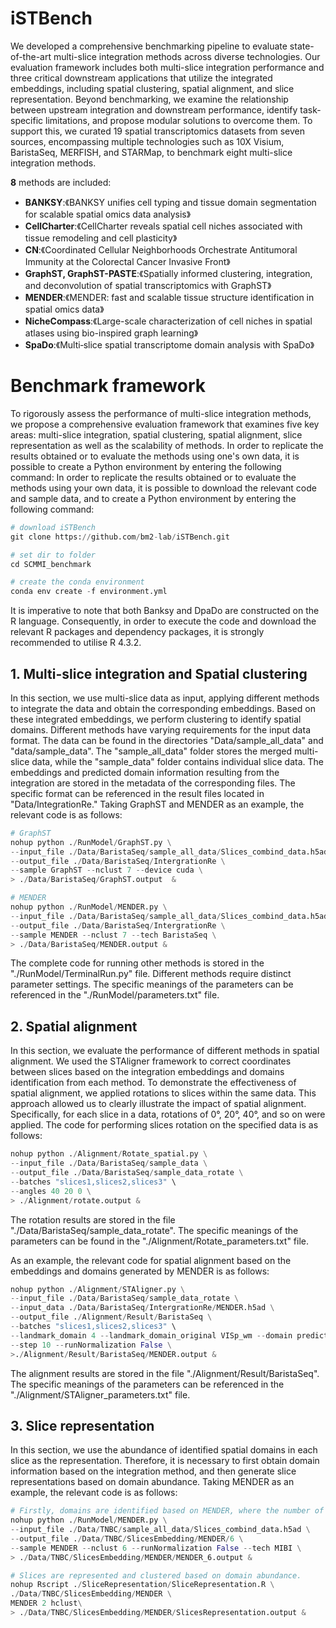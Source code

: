 # iSTBench
We developed a comprehensive benchmarking pipeline to evaluate state-of-the-art multi-slice integration methods across diverse technologies. Our evaluation framework includes both multi-slice integration performance and three critical downstream applications that utilize the integrated embeddings, including spatial clustering, spatial alignment, and slice representation. Beyond benchmarking, we examine the relationship between upstream integration and downstream performance, identify task-specific limitations, and propose modular solutions to overcome them. To support this, we curated 19 spatial transcriptomics datasets from seven sources, encompassing multiple technologies such as 10X Visium, BaristaSeq, MERFISH, and STARMap, to benchmark eight multi-slice integration methods.

**8** methods are included:
- **BANKSY**:《BANKSY unifies cell typing and tissue domain segmentation for scalable spatial omics data analysis》
- **CellCharter**:《CellCharter reveals spatial cell niches associated with tissue remodeling and cell plasticity》
- **CN**:《Coordinated Cellular Neighborhoods Orchestrate Antitumoral Immunity at the Colorectal Cancer Invasive Front》
- **GraphST, GraphST-PASTE**:《Spatially informed clustering, integration, and deconvolution of spatial transcriptomics with GraphST》
- **MENDER**:《MENDER: fast and scalable tissue structure identification in spatial omics data》
- **NicheCompass**:《Large-scale characterization of cell niches in spatial atlases using bio-inspired graph learning》
- **SpaDo**:《Multi‐slice spatial transcriptome domain analysis with SpaDo》

# Benchmark framework
To rigorously assess the performance of multi-slice integration methods, we propose a comprehensive evaluation framework that examines five key areas: multi-slice integration, spatial clustering, spatial alignment, slice representation as well as the scalability of methods. 
In order to replicate the results obtained or to evaluate the methods using one's own data, it is possible to create a Python environment by entering the following command:
In order to replicate the results obtained or to evaluate the methods using your own data, it is possible to download the relevant code and sample data, and to create a Python environment by entering the following command:
```python
# download iSTBench
git clone https://github.com/bm2-lab/iSTBench.git

# set dir to folder
cd SCMMI_benchmark

# create the conda environment
conda env create -f environment.yml
```

It is imperative to note that both Banksy and DpaDo are constructed on the R language. Consequently, in order to execute the code and download the relevant R packages and dependency packages, it is strongly recommended to utilise R 4.3.2.
## 1. Multi-slice integration and Spatial clustering
In this section, we use multi-slice data as input, applying different methods to integrate the data and obtain the corresponding embeddings. Based on these integrated embeddings, we perform clustering to identify spatial domains. Different methods have varying requirements for the input data format. The data can be found in the directories "Data/sample_all_data" and "data/sample_data". The "sample_all_data" folder stores the merged multi-slice data, while the "sample_data" folder contains individual slice data. The embeddings and predicted domain information resulting from the integration are stored in the metadata of the corresponding files. The specific format can be referenced in the result files located in "Data/IntegrationRe."
Taking GraphST and MENDER as an example, the relevant code is as follows:
```python
# GraphST
nohup python ./RunModel/GraphST.py \
--input_file ./Data/BaristaSeq/sample_all_data/Slices_combind_data.h5ad \
--output_file ./Data/BaristaSeq/IntergrationRe \
--sample GraphST --nclust 7 --device cuda \
> ./Data/BaristaSeq/GraphST.output  &

# MENDER
nohup python ./RunModel/MENDER.py \
--input_file ./Data/BaristaSeq/sample_all_data/Slices_combind_data.h5ad \
--output_file ./Data/BaristaSeq/IntergrationRe \
--sample MENDER --nclust 7 --tech BaristaSeq \
> ./Data/BaristaSeq/MENDER.output &
```
The complete code for running other methods is stored in the "./RunModel/TerminalRun.py" file. Different methods require distinct parameter settings. The specific meanings of the parameters can be referenced in the "./RunModel/parameters.txt" file.
## 2. Spatial alignment
In this section,  we evaluate the performance of different methods in spatial alignment. We used the STAligner framework to correct  coordinates between slices based on the integration embeddings and domains identification from each method. To demonstrate the effectiveness of spatial alignment, we applied rotations to slices within the same data. This approach allowed us to clearly illustrate the impact of spatial alignment. Specifically, for each slice in a data, rotations of 0°, 20°, 40°, and so on were applied. The code for performing slices rotation on the specified data is as follows:
```python
nohup python ./Alignment/Rotate_spatial.py \
--input_file ./Data/BaristaSeq/sample_data \
--output_file ./Data/BaristaSeq/sample_data_rotate \
--batches "slices1,slices2,slices3" \
--angles 40 20 0 \
> ./Alignment/rotate.output &
```
The rotation results are stored in the file "./Data/BaristaSeq/sample_data_rotate". The specific meanings of the parameters can be found in the "./Alignment/Rotate_parameters.txt" file.

As an example, the relevant code for spatial alignment based on the embeddings and domains generated by MENDER is as follows:
```python
nohup python ./Alignment/STAligner.py \
--input_file ./Data/BaristaSeq/sample_data_rotate \
--input_data ./Data/BaristaSeq/IntergrationRe/MENDER.h5ad \
--output_file ./Alignment/Result/BaristaSeq \
--batches "slices1,slices2,slices3" \
--landmark_domain 4 --landmark_domain_original VISp_wm --domain predicted_domain \
--step 10 --runNormalization False \
>./Alignment/Result/BaristaSeq/MENDER.output &
```
The alignment results are stored in the file "./Alignment/Result/BaristaSeq". The specific meanings of the parameters can be referenced in the "./Alignment/STAligner_parameters.txt" file. 
## 3. Slice representation
In this section, we use the abundance of identified spatial domains in each slice as the representation. Therefore, it is necessary to first obtain domain information based on the integration method, and then generate slice representations based on domain abundance. Taking MENDER as an example, the relevant code is as follows:
```python
# Firstly, domains are identified based on MENDER, where the number of domains is set to 6
nohup python ./RunModel/MENDER.py \
--input_file ./Data/TNBC/sample_all_data/Slices_combind_data.h5ad \
--output_file ./Data/TNBC/SlicesEmbedding/MENDER/6 \
--sample MENDER --nclust 6 --runNormalization False --tech MIBI \
> ./Data/TNBC/SlicesEmbedding/MENDER/MENDER_6.output &

# Slices are represented and clustered based on domain abundance.
nohup Rscript ./SliceRepresentation/SliceRepresentation.R \
./Data/TNBC/SlicesEmbedding/MENDER \
MENDER 2 hclust\
> ./Data/TNBC/SlicesEmbedding/MENDER/SlicesRepresentation.output &
```

